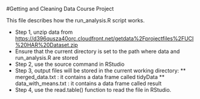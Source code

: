 #Getting and Cleaning Data Course Project

This file describes how the run_analysis.R script works.

* Step 1, unzip data from 
  <a>https://d396qusza40orc.cloudfront.net/getdata%2Fprojectfiles%2FUCI%20HAR%20Dataset.zip</a>
* Ensure that the current directory is set to the path where data and run_analysis.R are stored
* Step 2, use the source command in RStudio
* Step 3, output files will be stored in the current working directory:
** merged_data.txt : it contains a data frame called tidyData
** data_with_means.txt : it contains a data frame called result
* Step 4, use the read.table() function to read the file in RStudio.